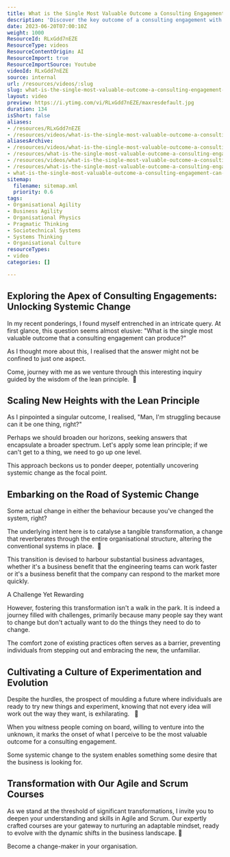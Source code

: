 ```yaml
---
title: What is the Single Most Valuable Outcome a Consulting Engagement Can Produce?
description: 'Discover the key outcome of a consulting engagement with Martin Hinshelwood. Learn how to achieve clarity and focus in your #agile journey!'
date: 2023-06-20T07:00:10Z
weight: 1000
ResourceId: RLxGdd7nEZE
ResourceType: videos
ResourceContentOrigin: AI
ResourceImport: true
ResourceImportSource: Youtube
videoId: RLxGdd7nEZE
source: internal
url: /resources/videos/:slug
slug: what-is-the-single-most-valuable-outcome-a-consulting-engagement-can-produce
layout: video
preview: https://i.ytimg.com/vi/RLxGdd7nEZE/maxresdefault.jpg
duration: 134
isShort: false
aliases:
- /resources/RLxGdd7nEZE
- /resources/videos/what-is-the-single-most-valuable-outcome-a-consulting-engagement-can-produce
aliasesArchive:
- /resources/videos/what-is-the-single-most-valuable-outcome-a-consulting-engagement-can-produce
- /resources/what-is-the-single-most-valuable-outcome-a-consulting-engagement-can-produce
- /resources/videos/what-is-the-single-most-valuable-outcome-a-consulting-engagement-can-produce-
- /resources/what-is-the-single-most-valuable-outcome-a-consulting-engagement-can-produce-
- what-is-the-single-most-valuable-outcome-a-consulting-engagement-can-produce
sitemap:
  filename: sitemap.xml
  priority: 0.6
tags:
- Organisational Agility
- Business Agility
- Organisational Physics
- Pragmatic Thinking
- Sociotechnical Systems
- Systems Thinking
- Organisational Culture
resourceTypes:
- video
categories: []

---
```

## Exploring the Apex of Consulting Engagements: Unlocking Systemic Change

In my recent ponderings, I found myself entrenched in an intricate query. At first glance, this question seems almost elusive: "What is the single most valuable outcome that a consulting engagement can produce?"

As I thought more about this, I realised that the answer might not be confined to just one aspect.

Come, journey with me as we venture through this interesting inquiry guided by the wisdom of the lean principle.  🚀

## Scaling New Heights with the Lean Principle

As I pinpointed a singular outcome, I realised, "Man, I'm struggling because can it be one thing, right?"

Perhaps we should broaden our horizons, seeking answers that encapsulate a broader spectrum. Let's apply some lean principle; if we can't get to a thing, we need to go up one level.

This approach beckons us to ponder deeper, potentially uncovering systemic change as the focal point.

## Embarking on the Road of Systemic Change

Some actual change in either the behaviour because you've changed the system, right?

The underlying intent here is to catalyse a tangible transformation, a change that reverberates through the entire organisational structure, altering the conventional systems in place.  💫

This transition is devised to harbour substantial business advantages, whether it's a business benefit that the engineering teams can work faster or it's a business benefit that the company can respond to the market more quickly.

A Challenge Yet Rewarding

However, fostering this transformation isn't a walk in the park. It is indeed a journey filled with challenges, primarily because many people say they want to change but don't actually want to do the things they need to do to change.

The comfort zone of existing practices often serves as a barrier, preventing individuals from stepping out and embracing the new, the unfamiliar.

## Cultivating a Culture of Experimentation and Evolution

Despite the hurdles, the prospect of moulding a future where individuals are ready to try new things and experiment, knowing that not every idea will work out the way they want, is exhilarating.   🌱

When you witness people coming on board, willing to venture into the unknown, it marks the onset of what I perceive to be the most valuable outcome for a consulting engagement.

Some systemic change to the system enables something some desire that the business is looking for.

## Transformation with Our Agile and Scrum Courses

As we stand at the threshold of significant transformations, I invite you to deepen your understanding and skills in Agile and Scrum. Our expertly crafted courses are your gateway to nurturing an adaptable mindset, ready to evolve with the dynamic shifts in the business landscape. 🌟

Become a change-maker in your organisation.
